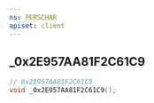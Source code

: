 ```yaml
---
ns: PERSCHAR
apiset: client
---
```

## _0x2E957AA81F2C61C9

```c
// 0x2E957AA81F2C61C9
void _0x2E957AA81F2C61C9();
```





